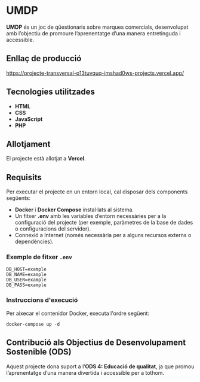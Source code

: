 # UMDP

**UMDP** és un joc de qüestionaris sobre marques comercials, desenvolupat amb l’objectiu de promoure l’aprenentatge d’una manera entretinguda i accessible.

## Enllaç de producció
https://projecte-transversal-p13tuvquq-imshad0ws-projects.vercel.app/

## Tecnologies utilitzades
- **HTML**
- **CSS**
- **JavaScript**
- **PHP**

## Allotjament
El projecte està allotjat a **Vercel**.

## Requisits
Per executar el projecte en un entorn local, cal disposar dels components següents:
- **Docker** i **Docker Compose** instal·lats al sistema.  
- Un fitxer **.env** amb les variables d’entorn necessàries per a la configuració del projecte (per exemple, paràmetres de la base de dades o configuracions del servidor).  
- Connexió a Internet (només necessària per a alguns recursos externs o dependències).

### Exemple de fitxer `.env`
```
DB_HOST=example
DB_NAME=example
DB_USER=example
DB_PASS=example
```

### Instruccions d'execució
Per aixecar el contenidor Docker, executa l'ordre següent:
```
docker-compose up -d
```

## Contribució als Objectius de Desenvolupament Sostenible (ODS)
Aquest projecte dona suport a l’**ODS 4: Educació de qualitat**, ja que promou l’aprenentatge d’una manera divertida i accessible per a tothom.
